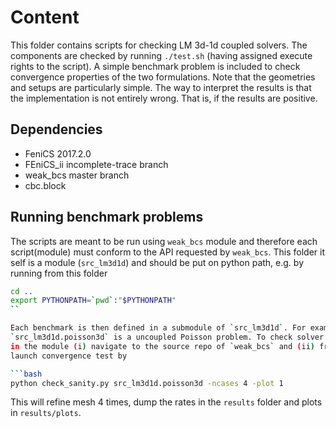 # Content

This folder contains scripts for checking LM 3d-1d coupled solvers. The
components are checked by running `./test.sh` (having assigned execute
rights to the script). A simple benchmark problem is included to check
convergence properties of the two formulations. Note that the geometries
and setups are particularly simple. The way to interpret the results is
that the implementation is not entirely wrong. That is, if the results are
positive.

## Dependencies

 - FeniCS 2017.2.0
 - FEniCS_ii incomplete-trace branch 
 - weak_bcs master branch
 - cbc.block

## Running benchmark problems

The scripts are meant to be run using `weak_bcs` module and therefore
each script(module) must conform to the API requested by `weak_bcs`. This
folder it self is a module (`src_lm3d1d`) and should be put on python path,
e.g. by running from this folder

```bash
cd ..
export PYTHONPATH=`pwd`:"$PYTHONPATH"
``

Each benchmark is then defined in a submodule of `src_lm3d1d`. For example
`src_lm3d1d.poisson3d` is a uncoupled Poisson problem. To check solver defined
in the module (i) navigate to the source repo of `weak_bcs` and (ii) from there
launch convergence test by

```bash
python check_sanity.py src_lm3d1d.poisson3d -ncases 4 -plot 1
```

This will refine mesh 4 times, dump the rates in the `results` folder and
plots in `results/plots`.
